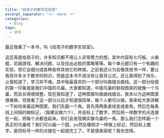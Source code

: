 ```yaml
---
title: "给孩子的数学实验室"
excerpt_separator: "<!--more-->"
categories:
  - Blog
tags:
  - 读书
---
```


最近我看了一本书，叫《给孩子的数学实验室》。
<!--more-->

这还真是给孩子的，许多知识都不用让人非常费力的想。其中内容有七巧板、火柴棍、尼姆游戏、解决问题、以及找出必胜的策略等等。每个单元都只有一个有趣的实验，但它会细分成各种各样其他它的种类。之前我还以为会像其他书一样，要让我背许多关于数学的知识，但是这本书不进没有让我背公式，还让我得到了快乐，让我知道了，学习并不难。其中我最喜欢的一个部分叫做缝合曲线。这一部分给我的第一印象就是我们中国的鸟巢。大家都知道，中国鸟巢的俯视图真的就像一个鸟巢，而且长得很规整。现在我知道了，这种图案叫做曲线缝合。我本以为这种图案很难做，但我看了这一部分以后才知道很简单，每个人都可以做。我来给大家讲解一下如何来画这种图案，我们先画一个角。首先用两条直线变成直角，然后在每条线上间隔的做标记，（我建议做六个），并且标上了数字。然后把一样数字的点连接在一起，把每个点都连起来。你们会发现确实像鸟巢的一角。那么我们怎样画一个真正的鸟巢呢？我们可以画一个圆，yu然后像刚才一样做上标记，然后标上数字。是将标号一样的点接在一起就完工了。不是很美丽呢？我也觉得。
